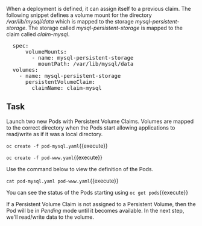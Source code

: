 When a deployment is defined, it can assign itself to a previous claim. The following snippet defines a volume mount for the directory _/var/lib/mysql/data_ which is mapped to the storage _mysql-persistent-storage_. The storage called _mysql-persistent-storage_ is mapped to the claim called _claim-mysql_.

<pre>
  spec:
      volumeMounts:
        - name: mysql-persistent-storage
          mountPath: /var/lib/mysql/data
  volumes:
    - name: mysql-persistent-storage
      persistentVolumeClaim:
        claimName: claim-mysql
</pre>

## Task

Launch two new Pods with Persistent Volume Claims. Volumes are mapped to the correct directory when the Pods start allowing applications to read/write as if it was a local directory.

`oc create -f pod-mysql.yaml`{{execute}}

`oc create -f pod-www.yaml`{{execute}}

Use the command below to view the definition of the Pods.

`cat pod-mysql.yaml pod-www.yaml`{{execute}}

You can see the status of the Pods starting using `oc get pods`{{execute}}

If a Persistent Volume Claim is not assigned to a Persistent Volume, then the Pod will be in _Pending_ mode until it becomes available. In the next step, we'll read/write data to the volume.
